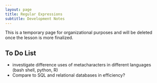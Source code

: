 ```yaml
---
layout: page
title: Regular Expressions
subtitle: Development Notes
---
```


This is a temporary page for organizational purposes and will be deleted once the lesson is more finalized.

## To Do List

* investigate difference uses of metacharacters in different languages (bash shell, python, R)
* Compare to SQL and relational databases in efficiency?